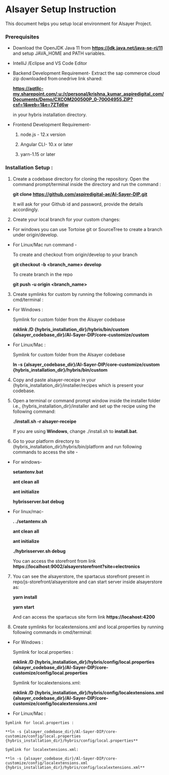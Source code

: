 
# Alsayer Setup Instruction

This document helps you setup local environment for Alsayer Project.

### Prerequisites

* Download the OpenJDK Java 11 from **https://jdk.java.net/java-se-ri/11** and setup JAVA_HOME and PATH variables.

* IntelliJ /Eclipse and VS Code Editor

* Backend Development Requirement- Extract the sap commerce cloud zip downloaded from onedrive link shared:

  **https://aqtllc-my.sharepoint.com/:u:/r/personal/krishna_kumar_aspiredigital_com/Documents/Demo/CXCOM200500P_0-70004955.ZIP?csf=1&web=1&e=7ZTd6w**

  in your hybris installation directory.

* Frontend Development Requirement-

  1.  node.js - 12.x version  

  1.  Angular CLI- 10.x or later

  1.  yarn-1.15 or later



### Installation Setup :

1. Create a codebase directory for cloning the repository. Open the command prompt/terminal inside the directory and run the command :

    **git clone https://github.com/aspiredigital-ae/Al-Sayer-DIP.git**

    It will ask for your Github id and password, provide the details accordingly.

2. Create your local branch for your custom changes:

  * For windows you can use Tortoise git or SourceTree to create a branch under origin/develop.

  * For Linux/Mac run command -   

    To create and checkout from origin/develop to your branch

    **git checkout -b <branch_name> develop**

    To create branch in the repo

    **git push -u origin <branch_name>**


3. Create symlinks for custom by running the following commands in cmd/terminal :

  * For Windows :

    Symlink for custom folder from the Alsayer codebase

     **mklink /D {hybris_installation_dir}/hybris/bin/custom {alsayer_codebase_dir}/Al-Sayer-DIP/core-customize/custom**

  * For Linux/Mac :

    Symlink for custom folder from the Alsayer codebase

     **ln -s {alsayer_codebase_dir}/Al-Sayer-DIP/core-customize/custom {hybris_installation_dir}/hybris/bin/custom**


4. Copy and paste alsayer-receipe in your {hybris_installation_dir}/installer/recipes which is present your codebase.


5. Open a terminal or command prompt window inside the installer folder i.e., {hybris_installation_dir}/installer and set up the recipe using the following command:

   **./install.sh -r alsayer-receipe**  

   If you are using **Windows**, change ./install.sh to **install.bat**.


6.  Go to your platform directory to {hybris_installation_dir}/hybris/bin/platform  and run following commands to access the site -

  * For windows-

    **setantenv.bat**

    **ant clean all**

    **ant initialize**

    **hybrisserver.bat debug**



  * For linux/mac-

    **. ./setantenv.sh**

    **ant clean all**

    **ant initialize**

    **./hybrisserver.sh debug**


    You can access the storefront from link  **https://localhost:9002/alsayerstorefront?site=electronics**


7. You can see the alsayerstore, the spartacus storefront present in repo/js-storefront/alsayerstore and can start server inside alsayerstore as:

    **yarn install**

    **yarn start**

   And can access the spartacus site form link  **https://locahost:4200**


8.  Create symlinks for localextensions.xml and local.properties by running following commands in cmd/terminal:

  * For Windows :

    Symlink for local.properties :  

    **mklink /D {hybris_installation_dir}/hybris/config/local.properties {alsayer_codebase_dir}/Al-Sayer-DIP/core-customize/config/local.properties**

    Symlink for localextensions.xml:

    **mklink /D {hybris_installation_dir}/hybris/config/localextensions.xml  {alsayer_codebase_dir}/Al-Sayer-DIP/core-customize/config/localextensions.xml**


   * For Linux/Mac :

    Symlink for local.properties :

    **ln -s {alsayer_codebase_dir}/Al-Sayer-DIP/core-customize/config/local.properties {hybris_installation_dir}/hybris/config/local.properties**

    Symlink for localextensions.xml:

    **ln -s {alsayer_codebase_dir}/Al-Sayer-DIP/core-customize/config/localextensions.xml {hybris_installation_dir}/hybris/config/localextensions.xml**
